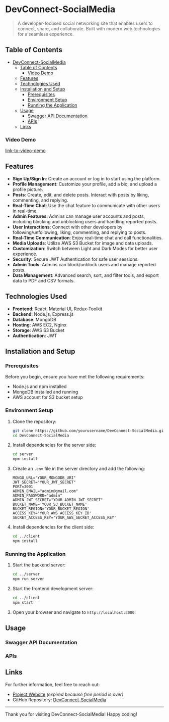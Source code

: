 # DevConnect-SocialMedia

> A developer-focused social networking site that enables users to connect, share, and collaborate. Built with modern web technologies for a seamless experience.

## Table of Contents

- [DevConnect-SocialMedia](#devconnect-socialmedia)
  - [Table of Contents](#table-of-contents)
    - [Video Demo](#video-demo)
  - [Features](#features)
  - [Technologies Used](#technologies-used)
  - [Installation and Setup](#installation-and-setup)
    - [Prerequisites](#prerequisites)
    - [Environment Setup](#environment-setup)
    - [Running the Application](#running-the-application)
  - [Usage](#usage)
    - [Swagger API Documentation](#swagger-api-documentation)
    - [APIs](#apis)
  - [Links](#links)

### Video Demo

[link-to-video-demo](https://drive.google.com/file/d/1vejLUkzmSxXgqY5tetKPsg4fin-EIOE0/view?usp=sharing)

<!-- ### Screenshots

![Homepage](link-to-homepage-screenshot)
*Homepage showing user posts and interactions*

![User Profile](link-to-user-profile-screenshot)
*User profile page with customizable options* -->

## Features

- **Sign Up/Sign In**: Create an account or log in to start using the platform.
- **Profile Management**: Customize your profile, add a bio, and upload a profile picture.
- **Posts**: Create, edit, and delete posts. Interact with posts by liking, commenting, and replying.
- **Real-Time Chat**: Use the chat feature to communicate with other users in real-time.
- **Admin Features**: Admins can manage user accounts and posts, including blocking and unblocking users and handling reported posts.
- **User Interactions**: Connect with other developers by following/unfollowing, liking, commenting, and replying to posts.
- **Real-Time Communication**: Enjoy real-time chat and call functionalities.
- **Media Uploads**: Utilize AWS S3 Bucket for image and data uploads.
- **Customization**: Switch between Light and Dark Modes for better user experience.
- **Security**: Secure JWT Authentication for safe user sessions.
- **Admin Tools**: Admins can block/unblock users and manage reported posts.
- **Data Management**: Advanced search, sort, and filter tools, and export data to PDF and CSV formats.

## Technologies Used

- **Frontend**: React, Material UI, Redux-Toolkit
- **Backend**: Node.js, Express.js
- **Database**: MongoDB
- **Hosting**: AWS EC2, Nginx
- **Storage**: AWS S3 Bucket
- **Authentication**: JWT

## Installation and Setup

### Prerequisites

Before you begin, ensure you have met the following requirements:

- Node.js and npm installed
- MongoDB installed and running
- AWS account for S3 bucket setup

### Environment Setup

1. Clone the repository:

    ```bash
    git clone https://github.com/yourusername/DevConnect-SocialMedia.git
    cd DevConnect-SocialMedia
    ```

2. Install dependencies for the server side:

    ```bash
    cd server
    npm install
    ```

3. Create an `.env` file in the server directory and add the following:

    ```env
    MONGO_URL="YOUR_MONGODB_URI"
    JWT_SECRET="YOUR_JWT_SECRET"
    PORT=3001
    ADMIN_EMAIL="admin@gmail.com"
    ADMIN_PASSWORD="admin"
    ADMIN_JWT_SECRET="YOUR_ADMIN_JWT_SECRET"
    BUCKET_NAME='YOUR_S3_BUCKET_NAME'
    BUCKET_REGION='YOUR_BUCKET_REGION'
    ACCESS_KEY='YOUR_AWS_ACCESS_KEY_ID'
    SECRET_ACCESS_KEY='YOUR_AWS_SECRET_ACCESS_KEY'
    ```

4. Install dependencies for the client side:

    ```bash
    cd ../client
    npm install
    ```

### Running the Application

1. Start the backend server:

    ```bash
    cd ../server
    npm run server
    ```

2. Start the frontend development server:

    ```bash
    cd ../client
    npm start
    ```

3. Open your browser and navigate to `http://localhost:3000`.

## Usage

### Swagger API Documentation

<!-- Provide a link to your Swagger API documentation here -->

### APIs

<!-- List your APIs here -->

## Links

For further information, feel free to reach out:

- [Project Website](http://www.devconnect.website) *(expired because free period is over)*
- GitHub Repository: [DevConnect-SocialMedia](https://github.com/yourusername/DevConnect-SocialMedia)

---

Thank you for visiting DevConnect-SocialMedia! Happy coding!
